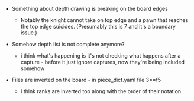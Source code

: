 - Something about depth drawing is breaking on the board edges
  - Notably the knight cannot take on top edge and a pawn that reaches the top edge suicides. (Presumably this is 7 and it's a boundary issue.)
- Somehow depth list is not complete anymore?
  - i think what's happening is it's not checking what happens after a capture - before it just ignore captures, now they're being included somehow

- Files are inverted on the board - in piece_dict.yaml file 3==f5
  - i think ranks are inverted too along with the order of their notation